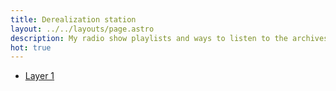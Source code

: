 ```yaml
---
title: Derealization station
layout: ../../layouts/page.astro
description: My radio show playlists and ways to listen to the archives
hot: true
---
```


* [Layer 1](ds/show1)